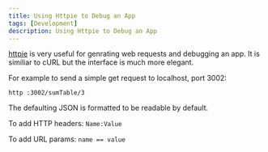 ```yaml
---
title: Using Httpie to Debug an App
tags: [Development]
description: Using Httpie to Debug an App
---
```


[httpie](https://github.com/jkbrzt/httpie) is very useful for genrating web requests
and debugging an app. It is similiar to cURL but the interface is much more elegant.

For example to send a simple get request to localhost, port 3002:

 ```http :3002/sumTable/3```

 The defaulting JSON is formatted to be readable by default.


To add HTTP headers: ```Name:Value```  

To add URL params: ```name == value```
